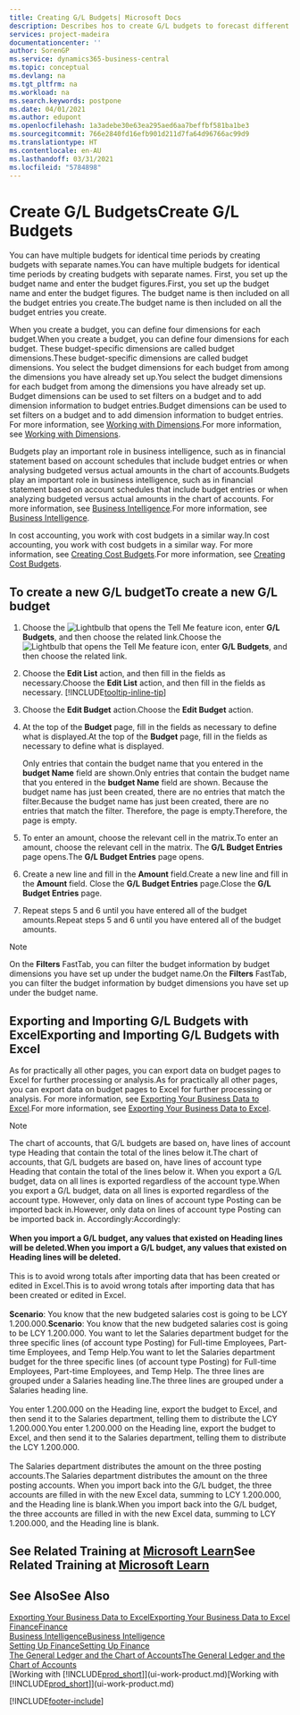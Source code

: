 ```yaml
---
title: Creating G/L Budgets| Microsoft Docs
description: Describes hos to create G/L budgets to forecast different financial activities and assign dimensions for business intelligence purposes.
services: project-madeira
documentationcenter: ''
author: SorenGP
ms.service: dynamics365-business-central
ms.topic: conceptual
ms.devlang: na
ms.tgt_pltfrm: na
ms.workload: na
ms.search.keywords: postpone
ms.date: 04/01/2021
ms.author: edupont
ms.openlocfilehash: 1a3adebe30e63ea295aed6aa7beffbf581ba1be3
ms.sourcegitcommit: 766e2840fd16efb901d211d7fa64d96766ac99d9
ms.translationtype: HT
ms.contentlocale: en-AU
ms.lasthandoff: 03/31/2021
ms.locfileid: "5784898"
---
```

# <a name="create-gl-budgets"></a><span data-ttu-id="c743e-103">Create G/L Budgets</span><span class="sxs-lookup"><span data-stu-id="c743e-103">Create G/L Budgets</span></span>
<span data-ttu-id="c743e-104">You can have multiple budgets for identical time periods by creating budgets with separate names.</span><span class="sxs-lookup"><span data-stu-id="c743e-104">You can have multiple budgets for identical time periods by creating budgets with separate names.</span></span> <span data-ttu-id="c743e-105">First, you set up the budget name and enter the budget figures.</span><span class="sxs-lookup"><span data-stu-id="c743e-105">First, you set up the budget name and enter the budget figures.</span></span> <span data-ttu-id="c743e-106">The budget name is then included on all the budget entries you create.</span><span class="sxs-lookup"><span data-stu-id="c743e-106">The budget name is then included on all the budget entries you create.</span></span>  

<span data-ttu-id="c743e-107">When you create a budget, you can define four dimensions for each budget.</span><span class="sxs-lookup"><span data-stu-id="c743e-107">When you create a budget, you can define four dimensions for each budget.</span></span> <span data-ttu-id="c743e-108">These budget-specific dimensions are called budget dimensions.</span><span class="sxs-lookup"><span data-stu-id="c743e-108">These budget-specific dimensions are called budget dimensions.</span></span> <span data-ttu-id="c743e-109">You select the budget dimensions for each budget from among the dimensions you have already set up.</span><span class="sxs-lookup"><span data-stu-id="c743e-109">You select the budget dimensions for each budget from among the dimensions you have already set up.</span></span> <span data-ttu-id="c743e-110">Budget dimensions can be used to set filters on a budget and to add dimension information to budget entries.</span><span class="sxs-lookup"><span data-stu-id="c743e-110">Budget dimensions can be used to set filters on a budget and to add dimension information to budget entries.</span></span> <span data-ttu-id="c743e-111">For more information, see [Working with Dimensions](finance-dimensions.md).</span><span class="sxs-lookup"><span data-stu-id="c743e-111">For more information, see [Working with Dimensions](finance-dimensions.md).</span></span>

<span data-ttu-id="c743e-112">Budgets play an important role in business intelligence, such as in financial statement based on account schedules that include budget entries or when analysing budgeted versus actual amounts in the chart of accounts.</span><span class="sxs-lookup"><span data-stu-id="c743e-112">Budgets play an important role in business intelligence, such as in financial statement based on account schedules that include budget entries or when analyzing budgeted versus actual amounts in the chart of accounts.</span></span> <span data-ttu-id="c743e-113">For more information, see [Business Intelligence](bi.md).</span><span class="sxs-lookup"><span data-stu-id="c743e-113">For more information, see [Business Intelligence](bi.md).</span></span>

<span data-ttu-id="c743e-114">In cost accounting, you work with cost budgets in a similar way.</span><span class="sxs-lookup"><span data-stu-id="c743e-114">In cost accounting, you work with cost budgets in a similar way.</span></span> <span data-ttu-id="c743e-115">For more information, see [Creating Cost Budgets](finance-create-cost-budgets.md).</span><span class="sxs-lookup"><span data-stu-id="c743e-115">For more information, see [Creating Cost Budgets](finance-create-cost-budgets.md).</span></span>    

## <a name="to-create-a-new-gl-budget"></a><span data-ttu-id="c743e-116">To create a new G/L budget</span><span class="sxs-lookup"><span data-stu-id="c743e-116">To create a new G/L budget</span></span>  
1. <span data-ttu-id="c743e-117">Choose the ![Lightbulb that opens the Tell Me feature](media/ui-search/search_small.png "Tell me what you want to do") icon, enter **G/L Budgets**, and then choose the related link.</span><span class="sxs-lookup"><span data-stu-id="c743e-117">Choose the ![Lightbulb that opens the Tell Me feature](media/ui-search/search_small.png "Tell me what you want to do") icon, enter **G/L Budgets**, and then choose the related link.</span></span>  
2. <span data-ttu-id="c743e-118">Choose the **Edit List** action, and then fill in the fields as necessary.</span><span class="sxs-lookup"><span data-stu-id="c743e-118">Choose the **Edit List** action, and then fill in the fields as necessary.</span></span> [!INCLUDE[tooltip-inline-tip](includes/tooltip-inline-tip_md.md)]  
3. <span data-ttu-id="c743e-119">Choose the **Edit Budget** action.</span><span class="sxs-lookup"><span data-stu-id="c743e-119">Choose the **Edit Budget** action.</span></span>
4. <span data-ttu-id="c743e-120">At the top of the **Budget** page, fill in the fields as necessary to define what is displayed.</span><span class="sxs-lookup"><span data-stu-id="c743e-120">At the top of the **Budget** page, fill in the fields as necessary to define what is displayed.</span></span>  

    <span data-ttu-id="c743e-121">Only entries that contain the budget name that you entered in the **budget Name** field are shown.</span><span class="sxs-lookup"><span data-stu-id="c743e-121">Only entries that contain the budget name that you entered in the **budget Name** field are shown.</span></span> <span data-ttu-id="c743e-122">Because the budget name has just been created, there are no entries that match the filter.</span><span class="sxs-lookup"><span data-stu-id="c743e-122">Because the budget name has just been created, there are no entries that match the filter.</span></span> <span data-ttu-id="c743e-123">Therefore, the page is empty.</span><span class="sxs-lookup"><span data-stu-id="c743e-123">Therefore, the page is empty.</span></span>  
5. <span data-ttu-id="c743e-124">To enter an amount, choose the relevant cell in the matrix.</span><span class="sxs-lookup"><span data-stu-id="c743e-124">To enter an amount, choose the relevant cell in the matrix.</span></span> <span data-ttu-id="c743e-125">The **G/L Budget Entries** page opens.</span><span class="sxs-lookup"><span data-stu-id="c743e-125">The **G/L Budget Entries** page opens.</span></span>  
6. <span data-ttu-id="c743e-126">Create a new line and fill in the **Amount** field.</span><span class="sxs-lookup"><span data-stu-id="c743e-126">Create a new line and fill in the **Amount** field.</span></span> <span data-ttu-id="c743e-127">Close the **G/L Budget Entries** page.</span><span class="sxs-lookup"><span data-stu-id="c743e-127">Close the **G/L Budget Entries** page.</span></span>  
7. <span data-ttu-id="c743e-128">Repeat steps 5 and 6 until you have entered all of the budget amounts.</span><span class="sxs-lookup"><span data-stu-id="c743e-128">Repeat steps 5 and 6 until you have entered all of the budget amounts.</span></span>  

> [!NOTE]  
>  <span data-ttu-id="c743e-129">On the **Filters** FastTab, you can filter the budget information by budget dimensions you have set up under the budget name.</span><span class="sxs-lookup"><span data-stu-id="c743e-129">On the **Filters** FastTab, you can filter the budget information by budget dimensions you have set up under the budget name.</span></span>

## <a name="exporting-and-importing-gl-budgets-with-excel"></a><span data-ttu-id="c743e-130">Exporting and Importing G/L Budgets with Excel</span><span class="sxs-lookup"><span data-stu-id="c743e-130">Exporting and Importing G/L Budgets with Excel</span></span>
<span data-ttu-id="c743e-131">As for practically all other pages, you can export data on budget pages to Excel for further processing or analysis.</span><span class="sxs-lookup"><span data-stu-id="c743e-131">As for practically all other pages, you can export data on budget pages to Excel for further processing or analysis.</span></span> <span data-ttu-id="c743e-132">For more information, see [Exporting Your Business Data to Excel](about-export-data.md).</span><span class="sxs-lookup"><span data-stu-id="c743e-132">For more information, see [Exporting Your Business Data to Excel](about-export-data.md).</span></span>

> [!NOTE]
> <span data-ttu-id="c743e-133">The chart of accounts, that G/L budgets are based on, have lines of account type Heading that contain the total of the lines below it.</span><span class="sxs-lookup"><span data-stu-id="c743e-133">The chart of accounts, that G/L budgets are based on, have lines of account type Heading that contain the total of the lines below it.</span></span> <span data-ttu-id="c743e-134">When you export a G/L budget, data on all lines is exported regardless of the account type.</span><span class="sxs-lookup"><span data-stu-id="c743e-134">When you export a G/L budget, data on all lines is exported regardless of the account type.</span></span> <span data-ttu-id="c743e-135">However, only data on lines of account type Posting can be imported back in.</span><span class="sxs-lookup"><span data-stu-id="c743e-135">However, only data on lines of account type Posting can be imported back in.</span></span> <span data-ttu-id="c743e-136">Accordingly:</span><span class="sxs-lookup"><span data-stu-id="c743e-136">Accordingly:</span></span> <br /><br /> <span data-ttu-id="c743e-137">**When you import a G/L budget, any values that existed on Heading lines will be deleted.**</span><span class="sxs-lookup"><span data-stu-id="c743e-137">**When you import a G/L budget, any values that existed on Heading lines will be deleted.**</span></span> <br /><br /> <span data-ttu-id="c743e-138">This is to avoid wrong totals after importing data that has been created or edited in Excel.</span><span class="sxs-lookup"><span data-stu-id="c743e-138">This is to avoid wrong totals after importing data that has been created or edited in Excel.</span></span><br /><br /> <span data-ttu-id="c743e-139">**Scenario**: You know that the new budgeted salaries cost is going to be LCY 1.200.000.</span><span class="sxs-lookup"><span data-stu-id="c743e-139">**Scenario**: You know that the new budgeted salaries cost is going to be LCY 1.200.000.</span></span> <span data-ttu-id="c743e-140">You want to let the Salaries department budget for the three specific lines (of account type Posting) for Full-time Employees, Part-time Employees, and Temp Help.</span><span class="sxs-lookup"><span data-stu-id="c743e-140">You want to let the Salaries department budget for the three specific lines (of account type Posting) for Full-time Employees, Part-time Employees, and Temp Help.</span></span> <span data-ttu-id="c743e-141">The three lines are grouped under a Salaries heading line.</span><span class="sxs-lookup"><span data-stu-id="c743e-141">The three lines are grouped under a Salaries heading line.</span></span><br /><br /><span data-ttu-id="c743e-142">You enter 1.200.000 on the Heading line, export the budget to Excel, and then send it to the Salaries department, telling them to distribute the LCY 1.200.000.</span><span class="sxs-lookup"><span data-stu-id="c743e-142">You enter 1.200.000 on the Heading line, export the budget to Excel, and then send it to the Salaries department, telling them to distribute the LCY 1.200.000.</span></span><br /><br /> <span data-ttu-id="c743e-143">The Salaries department distributes the amount on the three posting accounts.</span><span class="sxs-lookup"><span data-stu-id="c743e-143">The Salaries department distributes the amount on the three posting accounts.</span></span> <span data-ttu-id="c743e-144">When you import back into the G/L budget, the three accounts are filled in with the new Excel data, summing to LCY 1.200.000, and the Heading line is blank.</span><span class="sxs-lookup"><span data-stu-id="c743e-144">When you import back into the G/L budget, the three accounts are filled in with the new Excel data, summing to LCY 1.200.000, and the Heading line is blank.</span></span>

## <a name="see-related-training-at-microsoft-learn"></a><span data-ttu-id="c743e-145">See Related Training at [Microsoft Learn](/learn/modules/budgets-exchange-rates-dynamics-365-business-central/index)</span><span class="sxs-lookup"><span data-stu-id="c743e-145">See Related Training at [Microsoft Learn](/learn/modules/budgets-exchange-rates-dynamics-365-business-central/index)</span></span>

## <a name="see-also"></a><span data-ttu-id="c743e-146">See Also</span><span class="sxs-lookup"><span data-stu-id="c743e-146">See Also</span></span>
[<span data-ttu-id="c743e-147">Exporting Your Business Data to Excel</span><span class="sxs-lookup"><span data-stu-id="c743e-147">Exporting Your Business Data to Excel</span></span>](about-export-data.md)  
[<span data-ttu-id="c743e-148">Finance</span><span class="sxs-lookup"><span data-stu-id="c743e-148">Finance</span></span>](finance.md)  
[<span data-ttu-id="c743e-149">Business Intelligence</span><span class="sxs-lookup"><span data-stu-id="c743e-149">Business Intelligence</span></span>](bi.md)  
[<span data-ttu-id="c743e-150">Setting Up Finance</span><span class="sxs-lookup"><span data-stu-id="c743e-150">Setting Up Finance</span></span>](finance-setup-finance.md)  
[<span data-ttu-id="c743e-151">The General Ledger and the Chart of Accounts</span><span class="sxs-lookup"><span data-stu-id="c743e-151">The General Ledger and the Chart of Accounts</span></span>](finance-general-ledger.md)  
<span data-ttu-id="c743e-152">[Working with [!INCLUDE[prod_short](includes/prod_short.md)]](ui-work-product.md)</span><span class="sxs-lookup"><span data-stu-id="c743e-152">[Working with [!INCLUDE[prod_short](includes/prod_short.md)]](ui-work-product.md)</span></span>  


[!INCLUDE[footer-include](includes/footer-banner.md)]
